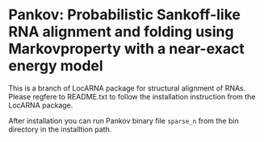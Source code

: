 # Pankov: Probabilistic Sankoff-like RNA alignment and folding using Markovproperty with a near-exact energy model

This is a branch of LocARNA package for structural alignment of RNAs.
Please regfere to README.txt to follow the installation instruction from the LocARNA package.

After installation you can run Pankov binary file `sparse_n` from the bin directory in the installtion path.


